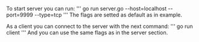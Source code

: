 To start server you can run:
'''
go run server.go --host=localhost  --port=9999 --type=tcp 
'''
The flags are setted as default as in example.

As a client you can connect to the server with the next command:
'''
go run client
'''
And you can use the same flags as in the server section.
